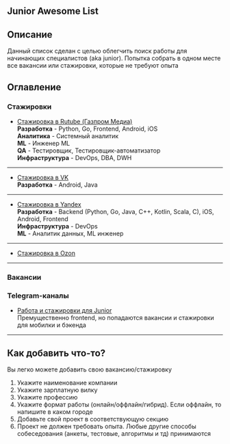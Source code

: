 **Junior Awesome List**
---

Описание
---
Данный список сделан с целью облегчить поиск работы для начинающих специалистов (aka junior). Попытка собрать в одном месте все вакансии или стажировки, которые не требуют опыта

Оглавление
---
### **Стажировки**
* [Стажировка в Rutube (Газпром Медиа)](https://intern-career.ru/)\
**Разработка** - Python, Go, Frontend, Android, iOS\
**Аналитика** - Системный аналитик\
**ML** - Инженер ML\
**QA** - Тестировщик, Тестировщик-автоматизатор\
**Инфраструктура** - DevOps, DBA, DWH
---
* [Стажировка в VK](https://internship.vk.company/internship?direction=5&skill=534#vacancies)\
**Разработка** - Android, Java
---
* [Стажировка в Yandex](https://yandex.ru/yaintern/)\
**Разработка** - Backend (Python, Go, Java, C++, Kotlin, Scala, C), iOS, Android, Frontend\
**Инфраструктура** - DevOps\
**ML** - Аналитик данных, ML инженер
---
* [Стажировка в Ozon](https://job.ozon.ru/internships/)
---

### **Вакансии**

### **Telegram-каналы**
* [Работа и стажировки для Junior](https://t.me/juniors_rabota_jobs)\
Премущественно frontend, но попадаются вакансии и стажировки для мобилки и бэкенда
---

Как добавить что-то?
---
Вы легко можете добавить свою вакансию/стажировку

1. Укажите наименование компании
2. Укажите зарплатную вилку
3. Укажите профессию
4. Укажите формат работы (онлайн/оффлайн/гибрид). Если оффлайн, то напишите в каком городе
4. Добавьте свой проект в соответствующую секцию
4. Проект не должен требовать опыта. Любые другие способы собеседования (анкеты, тестовые, алгоритмы и тд) принимаются

